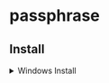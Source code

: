 # passphrase

## Install

<details><summary> Windows Install </summary>

````powershell

$modules_path = Switch ( $PSVersionTable.PSEdition ){
   { $_ -match "Core" }{ (join-Path $([system.environment]::GetFolderpath("MyDocuments")) "Powershell") }
   Default { (join-Path $([system.environment]::GetFolderpath("MyDocuments")) "WindowsPowershell") }
}
$my_path = (join-Path $modules_path "New-Passphrase")

git clone https://github.com/acelaya77/passphrase.git $my_path

    ```

</details>
````
